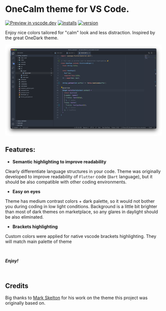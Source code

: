 # OneCalm theme for VS Code.

[![Preview in vscode.dev](https://img.shields.io/badge/preview%20in-vscode.dev-blue)](https://vscode.dev/theme/volkovpishet.one-calm-theme)
[![installs](https://vsmarketplacebadge.apphb.com/installs/volkovpishet.one-calm-theme.svg)](https://marketplace.visualstudio.com/items?itemName=volkovpishet.one-calm-theme)
[![version](https://vsmarketplacebadge.apphb.com/version-short/volkovpishet.one-calm-theme.svg)](https://marketplace.visualstudio.com/items?itemName=volkovpishet.one-calm-theme)


Enjoy nice colors tailored for "calm" look and less distraction. Inspired by the great OneDark theme.

![Screenshot](./static/screenshot.png)

## Features:
- **Semantic highlighting to improve readability**

Clearly differentiate language structures in your code. Theme was originally developed to improve readability of `Flutter` code (`Dart` language), but it should be also compatible with other coding environments.
- **Easy on eyes**

Theme has medium contrast colors + dark palette, so it would not bother you during coding in low light conditions. Background is a little bit brighter than most of dark themes on marketplace, so any glares in daylight should be also eliminated.
- **Brackets highlighting**

Custom colors were applied for native vscode brackets highlighting. They will match main palette of theme

<br/>

***Enjoy!***

<br/>

## Credits

Big thanks to [Mark Skelton](https://github.com/mskelton) for his work on the theme
  this project was originally based on.
